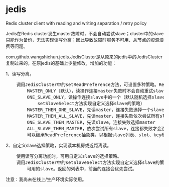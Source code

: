 # jedis
Redis cluster client with reading and writing separation / retry policy

Jedis在Redis cluster发生master故障时，不会自动尝试slave；cluster中的slave只能作为备份，无法实现读写分离；因此导致故障时服务不可用、从节点的资源浪费等问题。


com.github.wangshichun.jedis.JedisCluster是从原来的jedis中的JedisCluster复制过来的，在原jedis的基础上少量修改，增加的功能：

1、读写分离。
<pre>
    调用JedisCluster中的setReadPreference方法，可设置多种策略。ReadPreference抽象类中定义的策略：
        MASTER_ONLY（默认），读操作连接master失败时不会自动重试slave。
        ONE_SLAVE_ONLY，读操作连接slave中的一个（默认随机选择slave，可通过调用JedisCluster中的
            setSlaveSelect方法实现自定义选择slave的策略）
        MASTER_THEN_ONE_SLAVE，先读master，连接失败选择一个slave
        MASTER_THEN_ALL_SLAVE，先读master，连接失败依次尝试所有slave
        ONE_SLAVE_THEN_MASTER，先读slave，连接失败选择master
        ALL_SLAVE_THEN_MASTER，依次尝试所有slave，连接都失败才会连接master
        可以继承ReadPreference抽象类，以根据slave列表、slot、key参数实现自己的策略。
</pre>

2、自定义slave选择策略，实现读本机房或近距离读。
<pre>
    使用读写分离功能时，可用自定义slave的选择策略。
    调用JedisCluster中的setSlaveSelect方法实现自定义选择slave的策略，根据slave列表、key计算
        可用的slave。返回的列表中，前面的连接会优先尝试。
</pre>

注意：我尚未在线上/生产环境实际使用。
